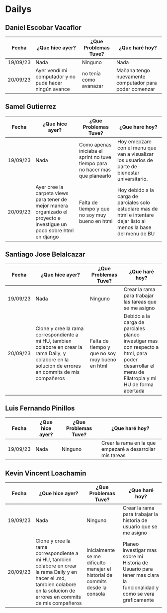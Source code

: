 # Dailys

## Daniel Escobar Vacaflor

|Fecha|¿Que hice ayer?|¿Que Problemas Tuve?|¿Que haré hoy?|
|---|---|---|---|
|19/09/23|Nada|Ninguno|Nada|
|20/09/23|Ayer vendí mi computador y no pude hacer ningún avance|no tenía como avanazar|Mañana tengo nuevamente computador para poder comenzar|



## Samel Gutierrez

|Fecha|¿Que hice ayer?|¿Que Problemas Tuve?|¿Que haré hoy?|
|---|---|---|---|
|19/09/23|Nada|Como apenas iniciaba el sprint no tuve tiempo para no hacer mas que planearlo|Hoy emepzare con el menu que van a visualizar los usuarios de parte de bienestar universitario.|
|20/09/23 |Ayer cree la carpeta views para tener de mejor manera organizado el proyecto e investigue un poco sobre html en django | Falta de tiempo y que no soy muy bueno en html | Hoy debido a la carga de parciales solo estudiare mas de html e intentare dejar listo al menos la base del menu de BU |



## Santiago Jose Belalcazar

|Fecha|¿Que hice ayer?|¿Que Problemas Tuve?|¿Que haré hoy?|
|---|---|---|---|
|19/09/23|Nada|Ninguno|Crear la rama para trabajar las tareas que se me asigno|
|20/09/23|Clone y cree la rama correspondiente a mi HU, tambien colabore en crear la rama Daily, y colabore en la solucion de errores en commits de mis compañeros|Falta de tiempo y que no soy muy bueno en html|Debido a la carga de parciales planeo investigar mas con respecto a html, para poder desarrollar el menu de Filatropia y mi HU de forma acertada|

## Luis Fernando Pinillos

|Fecha|¿Que hice ayer?|¿Que Problemas Tuve?|¿Que haré hoy?|
|---|---|---|---|
|19/09/23|Nada|Ninguno|Crear la rama en la que empezaré a desarrollar mis tareas|

## Kevin Vincent Loachamin

|Fecha|¿Que hice ayer?|¿Que Problemas Tuve?|¿Que haré hoy?|
|---|---|---|---|
|19/09/23|Nada|Ninguno|Crear la rama para trabajar la historia de usuario que se me asigno|
|20/09/23|Clone y cree la rama correspondiente a mi HU, tambien colabore en crear la rama Daily y en hacer el .md, tambien colabore en la solucion de errores en commits de mis compañeros|Inicialmente se me dificulto manejar el historial de commits desde la consola|Planeo investigar mas sobre mi Historia de Usuario para tener mas clara la funcionalidad y como se vera graficamente|

